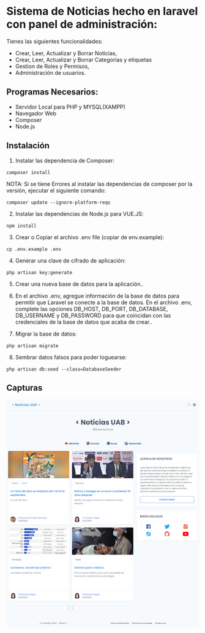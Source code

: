 # Sistema de Noticias hecho en laravel con panel de administración:
Tienes las siguientes funcionalidades:

- Crear, Leer, Actualizar y Borrar Noticias,
- Crear, Leer, Actualizar y Borrar Categorias y etiquetas
- Gestion de Roles y Permisos,
- Administración de usuarios.

## Programas Necesarios:
- Servidor Local para PHP y MYSQL(XAMPP)
- Navegador Web
- Composer
- Node.js

## Instalación

1. Instalar las dependencia de Composer:
```
composer install
```
NOTA: Si se tiene Errores al instalar las dependencias de composer por la versión, ejecutar el siguiente comando:
```
composer update --ignore-platform-reqs
```
2. Instalar las dependencias de Node.js para VUE.JS:
```
npm install
```
3. Crear o Copiar el archivo .env file (copiar de env.example):
```
cp .env.example .env
```
4. Generar una clave de cifrado de aplicación:
```
php artisan key:generate
```
5. Crear una nueva base de datos para la aplicación..

6. En el archivo .env, agregue información de la base de datos para permitir que Laravel se conecte a la base de datos. 
En el archivo .env, complete las opciones DB_HOST, DB_PORT, DB_DATABASE, DB_USERNAME y DB_PASSWORD para que coincidan con las credenciales de la base de datos que acaba de crear..

7. Migrar la base de datos:
```
php artisan migrate
```

8. Sembrar datos falsos para poder loguearse:
```
php artisan db:seed --class=DatabaseSeeder
```

## Capturas
![Screenshot](inicio.png)
